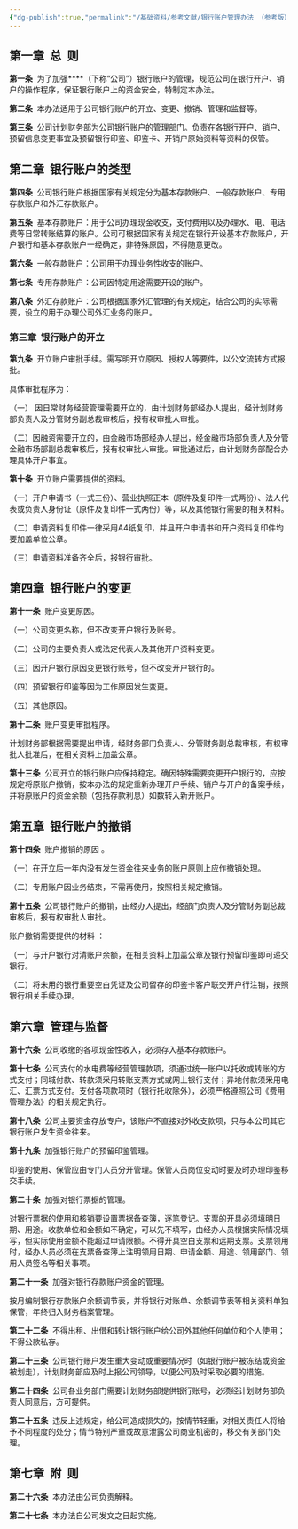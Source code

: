 ```yaml
---
{"dg-publish":true,"permalink":"/基础资料/参考文献/银行账户管理办法 （参考版）/","dgPassFrontmatter":true,"noteIcon":""}
---
```




## 第一章  总  则

**第一条**  为了加强***\*（下称“公司”）银行账户的管理，规范公司在银行开户、销户的操作程序，保证银行账户上的资金安全，特制定本办法。

**第二条**  本办法适用于公司银行账户的开立、变更、撤销、管理和监督等。

**第三条**  公司计划财务部为公司银行账户的管理部门。负责在各银行开户、销户、预留信息变更事宜及预留银行印鉴、印鉴卡、开销户原始资料等资料的保管。

## 第二章  银行账户的类型

**第四条**  公司银行账户根据国家有关规定分为基本存款账户、一般存款账户、专用存款账户和外汇存款账户。

**第五条**  基本存款账户：用于公司办理现金收支，支付费用以及办理水、电、电话费等日常转账结算的账户。公司可根据国家有关规定在银行开设基本存款账户，开户银行和基本存款账户一经确定，非特殊原因，不得随意更改。

**第六条**  一般存款账户：公司用于办理业务性收支的账户。

**第七条**  专用存款账户：公司因特定用途需要开设的账户。

**第八条**  外汇存款账户：公司根据国家外汇管理的有关规定，结合公司的实际需要，设立的用于办理公司外汇业务的账户。

###  第三章  银行账户的开立

**第九条**  开立账户审批手续。需写明开立原因、授权人等要件，以公文流转方式报批。

具体审批程序为：

（一） 因日常财务经营管理需要开立的，由计划财务部经办人提出，经计划财务部负责人及分管财务副总裁审核后，报有权审批人审批。

（二）因融资需要开立的，由金融市场部经办人提出，经金融市场部负责人及分管金融市场部副总裁审核后，报有权审批人审批。审批通过后，由计划财务部配合办理具体开户事宜。

**第十条**  开立账户需要提供的资料。

（一）开户申请书（一式三份）、营业执照正本（原件及复印件一式两份）、法人代表或负责人身份证（原件及复印件一式两份）等，以及其他银行需要的相关材料。

（二）申请资料复印件一律采用A4纸复印，并且开户申请书和开户资料复印件均要加盖单位公章。

（三）申请资料准备齐全后，报银行审批。

## 第四章  银行账户的变更

**第十一条**  账户变更原因。

（一）公司变更名称，但不改变开户银行及账号。

（二）公司的主要负责人或法定代表人及其他开户资料变更。

（三）因开户银行原因变更银行账号，但不改变开户银行的。

（四）预留银行印鉴等因为工作原因发生变更。

（五）其他原因。

**第十二条**  账户变更审批程序。

计划财务部根据需要提出申请，经财务部门负责人、分管财务副总裁审核，有权审批人批准后，在相关资料上加盖公章。

**第十三条**  公司开立的银行账户应保持稳定。确因特殊需要变更开户银行的，应按规定将原账户撤销，按本办法的规定重新办理开户手续、销户与开户的备案手续，并将原账户的资金余额（包括存款利息）如数转入新开账户。

## 第五章  银行账户的撤销

**第十四条**  账户撤销的原因 。

（一）在开立后一年内没有发生资金往来业务的账户原则上应作撤销处理。

（二）专用账户因业务结束，不需再使用，按照相关规定撤销。

**第十五条**  公司银行账户的撤销，由经办人提出，经部门负责人及分管财务副总裁审核后，报有权审批人审批。

账户撤销需要提供的材料 ：

（一）与开户银行对清账户余额，在相关资料上加盖公章及银行预留印鉴即可递交银行。

（二）将未用的银行重要空白凭证及公司留存的印鉴卡客户联交开户行注销，按照银行相关手续办理。

## 第六章  管理与监督

**第十六条**  公司收缴的各项现金性收入，必须存入基本存款账户。

**第十七条**  公司支付的水电费等经营管理款项，须通过统一账户以托收或转账的方式支付；同城付款、转款须采用转账支票方式或网上银行支付；异地付款须采用电汇、汇票方式支付。支付各项款项时（银行托收除外），必须严格遵照公司《费用管理办法》的相关规定执行。

**第十八条**  公司主要资金存放专户，该账户不直接对外收支款项，只与本公司其它银行账户发生资金往来。

**第十九条**  加强银行账户的预留印鉴管理。

印鉴的使用、保管应由专门人员分开管理。保管人员岗位变动时要及时办理印鉴移交手续。

**第二十条**  加强对银行票据的管理。

对银行票据的使用和核销要设置票据备查簿，逐笔登记。支票的开具必须填明日期、用途。收款单位和金额如不确定，可以先不填写，由经办人员根据实际情况填写，但实际使用金额不能超过申请限额。不得开具空白支票和远期支票。支票领用时，经办人员必须在支票备查簿上注明领用日期、申请金额、用途、领用部门、领用人员签名等相关事项。

**第二十一条**  加强对银行存款账户资金的管理。

按月编制银行存款账户余额调节表，并将银行对账单、余额调节表等相关资料单独保管，年终归入财务档案管理。

**第二十二条**  不得出租、出借和转让银行账户给公司外其他任何单位和个人使用；不得公款私存。

**第二十三条**  公司银行账户发生重大变动或重要情况时（如银行账户被冻结或资金被划走），计划财务部应及时上报公司领导，以便公司及时采取必要的措施。

**第二十四条**  公司各业务部门需要计划财务部提供银行账号，必须经计划财务部负责人同意后，方可提供。

**第二十五条**  违反上述规定，给公司造成损失的，按情节轻重，对相关责任人将给予不同程度的处分；情节特别严重或故意泄露公司商业机密的，移交有关部门处理。

## 第七章  附  则

**第二十六条**  本办法由公司负责解释。

**第二十七条**  本办法自公司发文之日起实施。